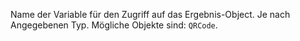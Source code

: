 Name der Variable für den Zugriff auf das Ergebnis-Object. Je nach Angegebenen Typ. Mögliche Objekte sind: `QRCode`.